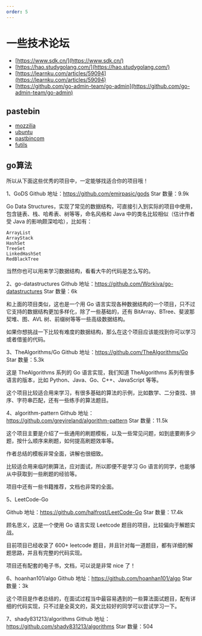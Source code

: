 ```yaml
---
order: 5
---
```

# 一些技术论坛

- [https://www.sdk.cn/](https://www.sdk.cn/)
- [https://hao.studygolang.com/](https://hao.studygolang.com/)
- [https://learnku.com/articles/59094](https://learnku.com/articles/59094)
- [https://github.com/go-admin-team/go-admin](https://github.com/go-admin-team/go-admin)

## pastebin

- [mozzilia](https://pastebin.mozilla.org/)
- [ubuntu](https://pastebin.ubuntu.com/)
- [pastbincom](https://pastebin.com/)
- [futils](https://gist.futils.com/)

## go算法

所以从下面这些优秀的项目中，一定能够找适合你的项目哦！

1、GoDS
Github 地址：<https://github.com/emirpasic/gods>
Star 数量：9.9k

Go Data Structures，实现了常见的数据结构，可直接引入到实际的项目中使用，包含链表、栈、哈希表、树等等，命名风格和 Java 中的类名比较相似（估计作者受 Java 的影响颇深哈哈），比如有：

```
ArrayList
ArrayStack
HashSet
TreeSet
LinkedHashSet
RedBlackTree
```

当然你也可以用来学习数据结构，看看大牛的代码是怎么写的。

2、go-datastructures
Github 地址：<https://github.com/Workiva/go-datastructures>
Star 数量：6k

和上面的项目类似，这也是一个用 Go 语言实现各种数据结构的一个项目，只不过它支持的数据结构更加多样化，除了一些基础的，还有 BitArray、BTree、斐波那契堆、图、AVL 树、前缀树等等一些高级数据结构。

如果你想挑战一下比较有难度的数据结构，那么在这个项目应该能找到你可以学习或者借鉴的代码。

3、TheAlgorithms/Go
Github 地址：<https://github.com/TheAlgorithms/Go>
Star 数量：5.3k

这是 TheAlgorithms 系列的 Go 语言实现，我们知道 TheAlgorithms 系列有很多语言的版本，比如 Python、Java、Go、C++、JavaScript 等等。

这个项目比较适合用来学习，有很多基础的算法的示例，比如数学、二分查找、排序、字符串匹配，还有一些练手的算法题目。

4、algorithm-pattern
Github 地址：<https://github.com/greyireland/algorithm-pattern>
Star 数量：11.5k

这个项目主要是介绍了一些通用的刷题模板，以及一些常见问题，如到底要刷多少题，按什么顺序来刷题，如何提高刷题效率等。

作者总结的模板非常全面，讲解也很细致。

比较适合用来临时刷算法，应对面试，所以即便不是学习 Go 语言的同学，也能够从中获取到一些刷题的经验等。

项目中还有一些书籍推荐，文档也非常的全面。

5、LeetCode-Go

Github 地址：<https://github.com/halfrost/LeetCode-Go>
Star 数量：17.4k

顾名思义，这是一个使用 Go 语言实现 Leetcode 题目的项目，比较偏向于解题实战。

目前项目已经收录了 600+ leetcode 题目，并且针对每一道题目，都有详细的解题思路，并且有完整的代码实现。

项目还有配套的电子书，文档，可以说是非常 nice 了！

6、hoanhan101/algo
Github 地址：<https://github.com/hoanhan101/algo>
Star 数量：3k

这个项目是作者总结的，在面试过程当中最容易遇到的一些算法面试题目，配有详细的代码实现，只不过是全英文的，英文比较好的同学可以尝试学习一下。

7、shady831213/algorithms
Github 地址：<https://github.com/shady831213/algorithms>
Star 数量：504
